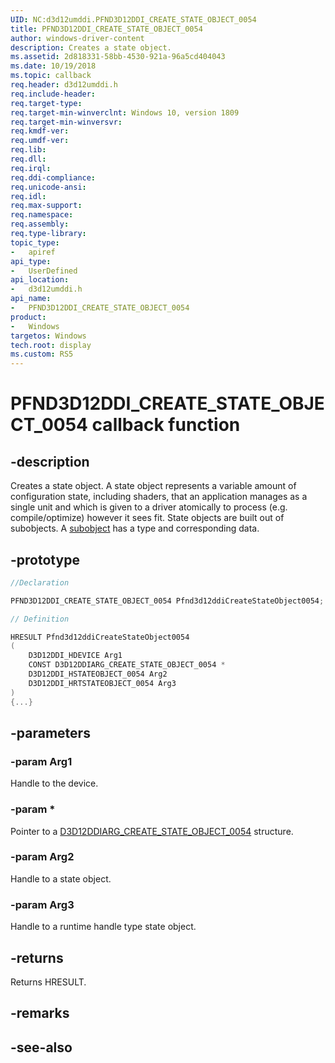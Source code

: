 ```yaml
---
UID: NC:d3d12umddi.PFND3D12DDI_CREATE_STATE_OBJECT_0054
title: PFND3D12DDI_CREATE_STATE_OBJECT_0054
author: windows-driver-content
description: Creates a state object.
ms.assetid: 2d818331-58bb-4530-921a-96a5cd404043
ms.date: 10/19/2018
ms.topic: callback
req.header: d3d12umddi.h
req.include-header:
req.target-type:
req.target-min-winverclnt: Windows 10, version 1809
req.target-min-winversvr:
req.kmdf-ver:
req.umdf-ver:
req.lib:
req.dll:
req.irql: 
req.ddi-compliance:
req.unicode-ansi:
req.idl:
req.max-support:
req.namespace:
req.assembly:
req.type-library: 
topic_type: 
-	apiref
api_type: 
-	UserDefined
api_location: 
-	d3d12umddi.h
api_name: 
-	PFND3D12DDI_CREATE_STATE_OBJECT_0054
product:
-	Windows
targetos: Windows
tech.root: display
ms.custom: RS5
---
```


# PFND3D12DDI_CREATE_STATE_OBJECT_0054 callback function

## -description

Creates a state object. A state object represents a variable amount of configuration state, including shaders, that an application manages as a single unit and which is given to a driver atomically to process (e.g. compile/optimize) however it sees fit. State objects are built out of subobjects. A [subobject](ns-d3d12umddi-d3d12ddi_state_subobject_0054.md) has a type and corresponding data.

## -prototype

```cpp
//Declaration

PFND3D12DDI_CREATE_STATE_OBJECT_0054 Pfnd3d12ddiCreateStateObject0054; 

// Definition

HRESULT Pfnd3d12ddiCreateStateObject0054 
(
	D3D12DDI_HDEVICE Arg1
	CONST D3D12DDIARG_CREATE_STATE_OBJECT_0054 *
	D3D12DDI_HSTATEOBJECT_0054 Arg2
	D3D12DDI_HRTSTATEOBJECT_0054 Arg3
)
{...}

```

## -parameters

### -param Arg1

Handle to the device.

### -param *

Pointer to a [D3D12DDIARG_CREATE_STATE_OBJECT_0054](ns-d3d12umddi-d3d12ddiarg_create_state_object_0054.md) structure.

### -param Arg2

Handle to a state object.

### -param Arg3

Handle to a runtime handle type state object.

## -returns

Returns HRESULT.

## -remarks



## -see-also
